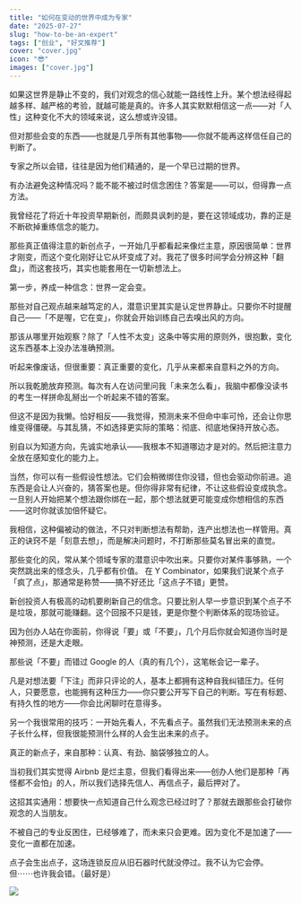 ```yaml
---
title: "如何在变动的世界中成为专家"
date: "2025-07-27"
slug: "how-to-be-an-expert"
tags: ["创业", "好文推荐"]
cover: "cover.jpg"
icon: "😎"
images: ["cover.jpg"]
---
```

如果这世界是静止不变的，我们对观念的信心就能一路线性上升。某个想法经得起越多样、越严格的考验，就越可能是真的。许多人其实默默相信这一点——对「人性」这种变化不大的领域来说，这么想或许没错。



但对那些会变的东西——也就是几乎所有其他事物——你就不能再这样信任自己的判断了。



专家之所以会错，往往是因为他们精通的，是一个早已过期的世界。



有办法避免这种情况吗？能不能不被过时信念困住？答案是——可以，但得靠一点方法。



我曾经花了将近十年投资早期新创，而颇具讽刺的是，要在这领域成功，靠的正是不断砍掉重练信念的能力。



那些真正值得注意的新创点子，一开始几乎都看起来像烂主意，原因很简单：世界才刚变，而这个变化刚好让它从坏变成了对。我花了很多时间学会分辨这种「翻盘」，而这套技巧，其实也能套用在一切新想法上。



第一步，养成一种信念：世界一定会变。



那些对自己观点越来越笃定的人，潜意识里其实是认定世界静止。只要你不时提醒自己——「不是喔，它在变」，你就会开始训练自己去嗅出风的方向。



那该从哪里开始观察？除了「人性不太变」这条中等实用的原则外，很抱歉，变化这东西基本上没办法准确预测。



听起来像废话，但很重要：真正重要的变化，几乎从来都来自意料之外的方向。



所以我乾脆放弃预测。每次有人在访问里问我「未来怎么看」，我脑中都像没读书的考生一样拼命乱掰出一个听起来不错的答案。



但这不是因为我懒。恰好相反——我觉得，预测未来不但命中率可怜，还会让你思维变得僵硬。与其乱猜，不如选择更实际的策略：彻底、彻底地保持开放心态。



别自以为知道方向，先诚实地承认——我根本不知道哪边才是对的。然后把注意力全放在感知变化的能力上。



当然，你可以有一些假设性想法。它们会稍微绑住你没错，但也会驱动你前进。追东西是会让人兴奋的，猜答案也是。但你得非常有纪律，不让这些假设变成执念。
一旦别人开始把某个想法跟你绑在一起，那个想法就更可能变成你想相信的东西——这时你就该加倍怀疑它。



我相信，这种偏被动的做法，不只对判断想法有帮助，连产出想法也一样管用。真正的诀窍不是「刻意去想」，而是解决问题时，不打断那些莫名冒出来的直觉。



那些变化的风，常从某个领域专家的潜意识中吹出来。只要你对某件事够熟，一个突然跳出来的怪念头，几乎都有价值。
在 Y Combinator，如果我们说某个点子「疯了点」，那通常是称赞——搞不好还比「这点子不错」更赞。



新创投资人有极高的动机要刷新自己的信念。只要比别人早一步意识到某个点子不是垃圾，那就可能赚翻。这个回报不只是钱，更是你整个判断体系的现场验证。



因为创办人站在你面前，你得说「要」或「不要」，几个月后你就会知道你当时是神预测，还是大走眼。



那些说「不要」而错过 Google 的人（真的有几个），这笔帐会记一辈子。



凡是对想法要「下注」而非只评论的人，基本上都拥有这种自我纠错压力。任何人，只要愿意，也能拥有这种压力——你只要公开写下自己的判断。写在有标题、有持久性的地方——你会比闲聊时在意得多。



另一个我很常用的技巧：一开始先看人，不先看点子。虽然我们无法预测未来的点子长什么样，但我很能预测什么样的人会生出未来的点子。



真正的新点子，来自那种：认真、有劲、脑袋够独立的人。



当初我们其实觉得 Airbnb 是烂主意，但我们看得出来——创办人他们是那种「再怪都不会怕」的人，所以我们选择先信人、再信点子，最后押对了。



这招其实通用：想要快一点知道自己什么观念已经过时了？那就去跟那些会打破你观念的人当朋友。



不被自己的专业反困住，已经够难了，而未来只会更难。因为变化不是加速了——变化一直都在加速。



点子会生出点子，这场连锁反应从旧石器时代就没停过。我不认为它会停。
但⋯⋯也许我会错。（最好是）




![](https://prod-files-secure.s3.us-west-2.amazonaws.com/112d0858-5090-4d34-a606-b75eb8d65fd2/46476355-9cf3-4e99-9b7a-3531bc426380/1000202064.png?X-Amz-Algorithm=AWS4-HMAC-SHA256&X-Amz-Content-Sha256=UNSIGNED-PAYLOAD&X-Amz-Credential=ASIAZI2LB4662XT6GKA4%2F20251025%2Fus-west-2%2Fs3%2Faws4_request&X-Amz-Date=20251025T234310Z&X-Amz-Expires=3600&X-Amz-Security-Token=IQoJb3JpZ2luX2VjEMb%2F%2F%2F%2F%2F%2F%2F%2F%2F%2FwEaCXVzLXdlc3QtMiJHMEUCIHKpkT%2FcqJx5kZBjEDcQJdczdSgHgs2VMXZPcnY5%2FF5BAiEAmjZgBx8%2BKONxshDKQwuAmNu3tLuIGUCR7RSPCJXAIIwq%2FwMIfxAAGgw2Mzc0MjMxODM4MDUiDDFfbZ5OiCIn1r9WPyrcA%2BaRnawEb2owP0GolL2Vhv6iKXLmPWNXBag0fS9TlLSyHeriXCrRfL4EhXPp104xkR7RgMuZZGkuKHuwG22QdRKlGSkQ%2FqLHNUXM%2BdWfFuWj5w%2BOiydWDQa%2FKjCXsd04pIOsHFdhM9x3NXznv4yA8MSNjkMCyC6ce11LddialtrvHoH3Zc2tiQI5vQJjcIOn%2BH1HuAS%2FaCuaMEtBjxPqaA2iTjmRbA3A73yHC0JWE%2Bq1EMAE9vo%2BdN2bjke1occdij5J7Aj76y7XEoeh7lfOQG02V45Epo4U4SO6ngfxC4TDTyBG8xG56y7VvQ%2B3kTxfj3u4rUE0d%2BX8EL3KZ3qeL0ud8WlHsq6lPespuxe8LfgSx8tXQHLm3SDatQsEjY8WrOKMqaRLI7%2B1XhOQ2TqGqLrkv1%2BOmRoP2GGFNpyjeAyqgM7B1WY%2BwTP5bARJcKMzWhOJ79FuUhWUCmnhCDF%2FxSaVzzx6hIep2IKXOjnS0ie0NZ06hn9sPSfeEj1sxU0CqItc9iRuB4CIkX5qUXTkLr%2BNe1E9aZWba3eV4JwRyQA16MFzWD02xaqiDsqrd%2BAdOeWgpWN46NXCn8aidxKOd1FhKek877ELMv7CJ9Jbhbr5JOXLE2amUmwOh9%2BrMI%2BX9ccGOqUB%2FMo4DnfvVRr9zd1nubEl%2BTHLLYN4Y2aixiVyUojLVDp4BeYKeKoSAFzElroTm%2FubFw%2FGFJlxheRlPOBgoJWwMpLiFj%2BA2TMnjUFk%2FQGR8pVP6%2FD8Chjm10FjIR1zzDE3R6XaNTIN6O8yAcIpTCDU2ipEJEg7BIITUSuALZFYE%2B%2B4a2VMlASwpJJUHS2ZiLe0kkt6QN2AqeKdNYnKJj5jkc9mfuGf&X-Amz-Signature=534c6e018d26ad1dc8cf87156ab4078f354e964ef3f985756e0cb652dcd817d7&X-Amz-SignedHeaders=host&x-amz-checksum-mode=ENABLED&x-id=GetObject)

